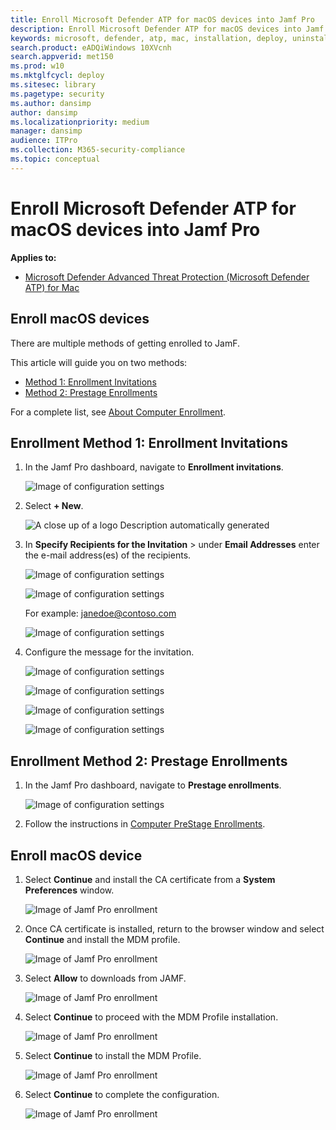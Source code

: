 ```yaml
---
title: Enroll Microsoft Defender ATP for macOS devices into Jamf Pro 
description: Enroll Microsoft Defender ATP for macOS devices into Jamf Pro 
keywords: microsoft, defender, atp, mac, installation, deploy, uninstallation, intune, jamfpro, macos, catalina, mojave, high sierra
search.product: eADQiWindows 10XVcnh
search.appverid: met150
ms.prod: w10
ms.mktglfcycl: deploy
ms.sitesec: library
ms.pagetype: security
ms.author: dansimp
author: dansimp
ms.localizationpriority: medium
manager: dansimp
audience: ITPro
ms.collection: M365-security-compliance 
ms.topic: conceptual
---
```


# Enroll Microsoft Defender ATP for macOS devices into Jamf Pro 

**Applies to:**

- [Microsoft Defender Advanced Threat Protection (Microsoft Defender ATP) for Mac](microsoft-defender-atp-mac.md)

## Enroll macOS devices

There are multiple methods of getting enrolled to JamF.

This article will guide you on two methods:

- [Method 1:  Enrollment Invitations](#enrollment-method-1-enrollment-invitations)
- [Method 2:  Prestage Enrollments](#enrollment-method-2-prestage-enrollments)

For a complete list, see [About Computer Enrollment](https://docs.jamf.com/9.9/casper-suite/administrator-guide/About_Computer_Enrollment.html).


## Enrollment Method 1: Enrollment Invitations

1. In the Jamf Pro dashboard, navigate to **Enrollment invitations**.

    ![Image of configuration settings](images/a347307458d6a9bbfa88df7dbe15398f.png)

2. Select **+ New**.

    ![A close up of a logo Description automatically generated](images/b6c7ad56d50f497c38fc14c1e315456c.png)

3. In **Specify Recipients for the Invitation** > under **Email Addresses** enter the e-mail address(es) of the recipients.

    ![Image of configuration settings](images/718b9d609f9f77c8b13ba88c4c0abe5d.png)

    ![Image of configuration settings](images/ae3597247b6bc7c5347cf56ab1e820c0.png)

    For example: janedoe@contoso.com

    ![Image of configuration settings](images/4922c0fcdde4c7f73242b13bf5e35c19.png)

4. Configure the message for the invitation.

    ![Image of configuration settings](images/ce580aec080512d44a37ff8e82e5c2ac.png)

    ![Image of configuration settings](images/5856b765a6ce677caacb130ca36b1a62.png)

    ![Image of configuration settings](images/3ced5383a6be788486d89d407d042f28.png)

    ![Image of configuration settings](images/54be9c6ed5b24cebe628dc3cd9ca4089.png)

## Enrollment Method 2: Prestage Enrollments

1. In the Jamf Pro dashboard, navigate to **Prestage enrollments**.

    ![Image of configuration settings](images/6fd0cb2bbb0e60a623829c91fd0826ab.png)

2. Follow the instructions in [Computer PreStage Enrollments](https://docs.jamf.com/9.9/casper-suite/administrator-guide/Computer_PreStage_Enrollments.html).

## Enroll macOS device

1. Select **Continue** and install the CA certificate from a **System Preferences** window.

    ![Image of Jamf Pro enrollment](images/jamfpro-ca-certificate.png)

2. Once CA certificate is installed, return to the browser window and select **Continue** and install the MDM profile. 

    ![Image of Jamf Pro enrollment](images/jamfpro-install-mdm-profile.png)

3. Select **Allow** to downloads from JAMF.

    ![Image of Jamf Pro enrollment](images/jamfpro-download.png)

4. Select **Continue** to proceed with the MDM Profile installation. 

    ![Image of Jamf Pro enrollment](images/jamfpro-install-mdm.png)

5. Select **Continue** to install the MDM Profile.

    ![Image of Jamf Pro enrollment](images/jamfpro-mdm-unverified.png)

6. Select **Continue**  to complete the configuration. 

    ![Image of Jamf Pro enrollment](images/jamfpro-mdm-profile.png)
